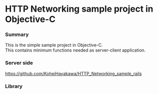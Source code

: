 # HTTP Networking sample project in Objective-C

### Summary
This is the simple sample project in Objective-C.  
This contains minimum functions needed as server-client application.

### Server side
https://github.com/KoheiHayakawa/HTTP_Networking_sample_rails

### Library
